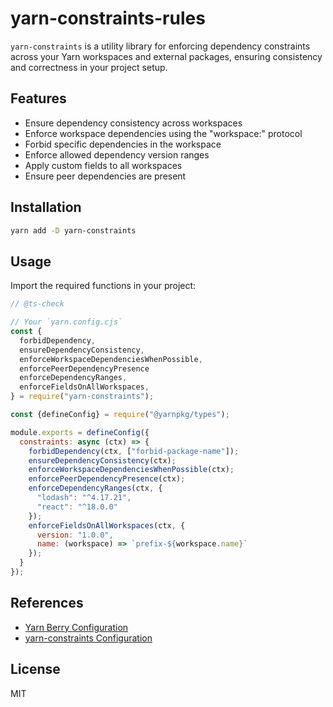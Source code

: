 # yarn-constraints-rules

`yarn-constraints` is a utility library for enforcing dependency constraints
across your Yarn workspaces and external packages, ensuring consistency
and correctness in your project setup.

## Features

- Ensure dependency consistency across workspaces  
- Enforce workspace dependencies using the "workspace:" protocol  
- Forbid specific dependencies in the workspace  
- Enforce allowed dependency version ranges  
- Apply custom fields to all workspaces  
- Ensure peer dependencies are present  

## Installation

```sh
yarn add -D yarn-constraints
```

## Usage

Import the required functions in your project:

```javascript
// @ts-check

// Your `yarn.config.cjs`
const {
  forbidDependency,
  ensureDependencyConsistency,
  enforceWorkspaceDependenciesWhenPossible,
  enforcePeerDependencyPresence
  enforceDependencyRanges,
  enforceFieldsOnAllWorkspaces,
} = require("yarn-constraints");

const {defineConfig} = require("@yarnpkg/types");

module.exports = defineConfig({
  constraints: async (ctx) => {
    forbidDependency(ctx, ["forbid-package-name"]);
    ensureDependencyConsistency(ctx);
    enforceWorkspaceDependenciesWhenPossible(ctx);
    enforcePeerDependencyPresence(ctx);
    enforceDependencyRanges(ctx, {
      "lodash": "^4.17.21",
      "react": "^18.0.0"
    });
    enforceFieldsOnAllWorkspaces(ctx, {
      version: "1.0.0",
      name: (workspace) => `prefix-${workspace.name}`
    });
  }
});
```

## References
- [Yarn Berry Configuration](https://github.com/yarnpkg/berry/blob/master/yarn.config.cjs)
- [yarn-constraints Configuration](https://github.com/fandasson/yarn-constraints/blob/main/yarn.config.cjs)


## License
MIT
